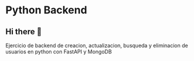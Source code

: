 # Python Backend 
## Hi there 👋
Ejercicio de backend de creacion, actualizacion, busqueda y eliminacion de usuarios en python con FastAPI y MongoDB
